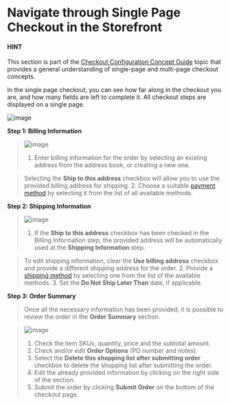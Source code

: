 <a id="frontstore-guide-orders-checkout-single-page-checkout"></a>

# Navigate through Single Page Checkout in the Storefront

#### HINT
This section is part of the [Checkout Configuration Concept Guide](../../concept-guides/checkout/index.md#checkout-management-concept-guide) topic that provides a general understanding of single-page and multi-page checkout concepts.

In the single page checkout, you can see how far along in the checkout you are, and how many fields are left to complete it. All checkout steps are displayed on a single page.

![image](user/img/system/workflows/single_page_checkout/SinglePageCheckout.png)

**Step 1: Billing Information**

> ![image](user/img/storefront/orders/SPCBillingInfo.png)
> 1. Enter billing information for the order by selecting an existing address from the address book, or creating a new one.

>    Selecting the **Ship to this address** checkbox will allow you to use the provided billing address for shipping.
> 2. Choose a suitable [payment method](../../concept-guides/payment-configuration/index.md#user-guide-payment) by selecting it from the list of all available methods.

**Step 2: Shipping Information**

> ![image](user/img/storefront/orders/SPCShippingInfo.png)
> 1. If the **Ship to this address** checkbox has been checked in the Billing Information step, the provided address will be automatically used at the **Shipping Information** step.

>    To edit shipping information, clear the **Use billing address** checkbox and provide a different shipping address for the order.
> 2. Provide a [shipping method](../../concept-guides/shipping-configuration/index.md#user-guide-shipping) by selecting one from the list of the available methods.
> 3. Set the **Do Not Ship Later Than** date, if applicable.

**Step 3: Order Summary**

> Once all the necessary information has been provided, it is possible to review the order in the **Order Summary** section.

> ![image](user/img/storefront/orders/SPCOrderSummary.png)
> 1. Check the item SKUs, quantity, price and the subtotal amount.
> 2. Check and/or edit **Order Options** (PO number and notes).
> 3. Select the **Delete this shopping list after submitting order** checkbox to delete the shopping list after submitting the order.
> 4. Edit the already provided information by clicking <i class="fas fa-pencil-alt" aria-hidden="true"></i> on the right side of the section.
> 5. Submit the order by clicking **Submit Order** on the bottom of the checkout page.
<!-- fa-bars = fa-navicon -->
<!-- Ic Tiles is used as Set As Default in saved views, and as tiles in display layout options -->
<!-- IcPencil refers to Rename in Commerce and Inline Editing in CRM -->
<!-- Check mark in the square. -->
<!-- SortDesc is also used as drop-down arrow -->
